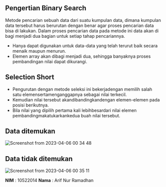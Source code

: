## Pengertian Binary Search
Metode pencarian sebuah data dari suatu kumpulan data, dimana kumpulan data tersebut harus berurutan dengan benar agar proses pencarian data bisa di lakukan. 
Dalam proses pencarian data pada metode ini data akan di bagi menjadi dua bagian untuk setiap tahap pencariannya. 
- Hanya dapat digunakan untuk data-data yang telah terurut baik secara menaik maupun menurun.
- Elemen array akan dibagi menjadi dua, sehingga banyaknya proses pembandingan nilai dapat dikurangi.

## Selection Short
- Pengurutan dengan metode seleksi ini bekerjadengan memilih salah satu elemensertamenganggapnya sebagai nilai terkecil. 
- Kemudian nilai tersebut akandibandingkandengan elemen-elemen pada posisi berikutnya.
- Bila nilai yang dipilih pertama kali lebihbesardari nilai elemen pembandingmakatukarkankedua buah nilai tersebut.

## Data ditemukan
![Screenshot from 2023-04-06 00 34 48](https://user-images.githubusercontent.com/91766087/230163687-6e05bccc-d918-4d7b-ad85-f52af17fd8c5.png)

## Data tidak ditemukan
![Screenshot from 2023-04-06 00 35 11](https://user-images.githubusercontent.com/91766087/230163661-57b5a71a-ee57-440a-918a-45ae0d44b398.png)

**NIM**     : 10522014
**Nama**   :  Arif Nur Ramadhan
